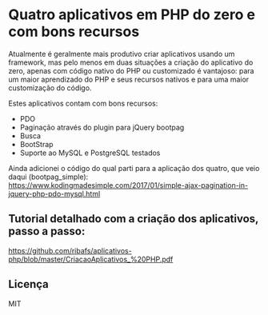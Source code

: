 # Quatro aplicativos em PHP do zero e com bons recursos

Atualmente é geralmente mais produtivo criar aplicativos usando um framework, mas pelo menos em duas situações a criação do 
aplicativo do zero, apenas com código nativo do PHP ou customizado é vantajoso: para um maior aprendizado do PHP e seus recursos 
nativos e para uma maior customização do código.

Estes aplicativos contam com bons recursos:

- PDO
- Paginação através do plugin para jQuery bootpag
- Busca
- BootStrap
- Suporte ao MySQL e PostgreSQL testados

Ainda adicionei o código do qual parti para a aplicação dos quatro, que veio daqui (bootpag_simple):
https://www.kodingmadesimple.com/2017/01/simple-ajax-pagination-in-jquery-php-pdo-mysql.html

## Tutorial detalhado com a criação dos aplicativos, passo a passo:

https://github.com/ribafs/aplicativos-php/blob/master/CriacaoAplicativos_%20PHP.pdf

## Licença

MIT
